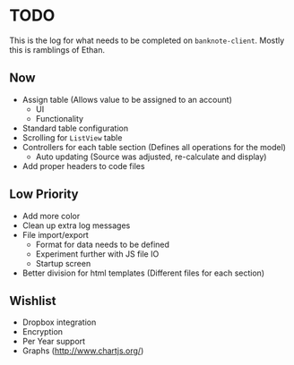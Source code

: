 # TODO

This is the log for what needs to be completed on `banknote-client`. Mostly this is ramblings of Ethan.


## Now

  * Assign table (Allows value to be assigned to an account)
    * UI
    * Functionality
  * Standard table configuration
  * Scrolling for `ListView` table
  * Controllers for each table section (Defines all operations for the model)
    * Auto updating (Source was adjusted, re-calculate and display)
  * Add proper headers to code files

## Low Priority

  * Add more color
  * Clean up extra log messages
  * File import/export
    * Format for data needs to be defined
    * Experiment further with JS file IO
    * Startup screen
  * Better division for html templates (Different files for each section)

## Wishlist

  * Dropbox integration
  * Encryption
  * Per Year support
  * Graphs (http://www.chartjs.org/)
